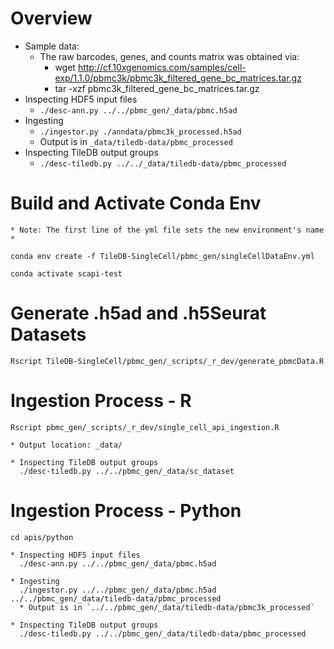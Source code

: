 
# Overview

* Sample data:
  * The raw barcodes, genes, and counts matrix was obtained via:
    * wget http://cf.10xgenomics.com/samples/cell-exp/1.1.0/pbmc3k/pbmc3k_filtered_gene_bc_matrices.tar.gz
    * tar -xzf pbmc3k_filtered_gene_bc_matrices.tar.gz
* Inspecting HDF5 input files
  * `./desc-ann.py ../../pbmc_gen/_data/pbmc.h5ad`
* Ingesting
  * `./ingestor.py ./anndata/pbmc3k_processed.h5ad`
  * Output is in `_data/tiledb-data/pbmc_processed`
* Inspecting TileDB output groups
  * `./desc-tiledb.py ../../_data/tiledb-data/pbmc_processed`

# Build and Activate Conda Env
```
* Note: The first line of the yml file sets the new environment's name *

conda env create -f TileDB-SingleCell/pbmc_gen/singleCellDataEnv.yml

conda activate scapi-test
```

# Generate .h5ad and .h5Seurat Datasets
```
Rscript TileDB-SingleCell/pbmc_gen/_scripts/_r_dev/generate_pbmcData.R
```

# Ingestion Process - R
```
Rscript pbmc_gen/_scripts/_r_dev/single_cell_api_ingestion.R

* Output location: _data/

* Inspecting TileDB output groups
  ./desc-tiledb.py ../../pbmc_gen/_data/sc_dataset
```

# Ingestion Process - Python
```
cd apis/python

* Inspecting HDF5 input files
  ./desc-ann.py ../../pbmc_gen/_data/pbmc.h5ad
  
* Ingesting
  ./ingestor.py ../../pbmc_gen/_data/pbmc.h5ad ../../pbmc_gen/_data/tiledb-data/pbmc_processed
  * Output is in `../../pbmc_gen/_data/tiledb-data/pbmc3k_processed`
  
* Inspecting TileDB output groups
  ./desc-tiledb.py ../../pbmc_gen/_data/tiledb-data/pbmc_processed
```